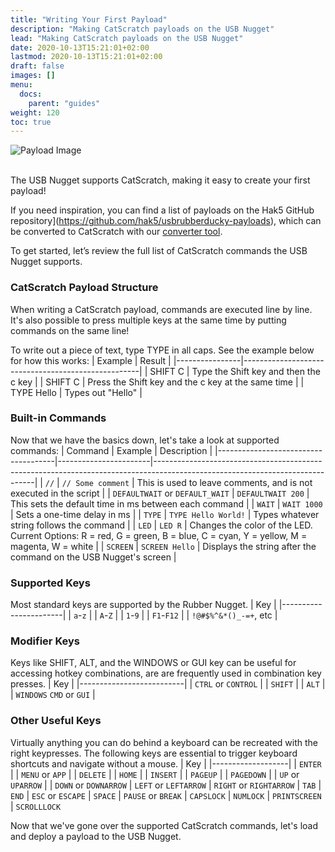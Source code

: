 ```yaml
---
title: "Writing Your First Payload"
description: "Making CatScratch payloads on the USB Nugget"
lead: "Making CatScratch payloads on the USB Nugget"
date: 2020-10-13T15:21:01+02:00
lastmod: 2020-10-13T15:21:01+02:00
draft: false
images: []
menu:
  docs:
    parent: "guides"
weight: 120
toc: true
---
```

<img src="/images/payload.gif" title="Payload Image"/>
<br /><br />

The USB Nugget supports CatScratch, making it easy to create your first payload!

If you need inspiration, you can find a list of payloads on the Hak5 GitHub repository](https://github.com/hak5/usbrubberducky-payloads), which can be converted to CatScratch with our [converter tool](https://github.com/RetiaLLC/Nugget_Tools).

To get started, let’s review the full list of CatScratch commands the USB Nugget supports.

### CatScratch Payload Structure

When writing a CatScratch payload, commands are executed line by line. It's also possible to press multiple keys at the same time by putting commands on the same line!

To write out a piece of text, type TYPE in all caps.  See the example below for how this works:
| Example        | Result                                             |
|----------------|----------------------------------------------------|
| SHIFT C        | Type the Shift key and then the c key              |
| SHIFT C        | Press the Shift key and the c key at the same time |
| TYPE Hello     | Types out "Hello"                                  |

### Built-in Commands
Now that we have the basics down, let's take a look at supported commands:
| Command                             | Example               | Description                                                                                                                  |
|-------------------------------------|-----------------------|------------------------------------------------------------------------------------------------------------------------------|
| `//`                                | `// Some comment`     | This is used to leave comments, and is not executed in the script                                                            |
| `DEFAULTWAIT`  or  `DEFAULT_WAIT`   | `DEFAULTWAIT 200`     | This sets the default time in ms between each command                                                                        |
| `WAIT`                              | `WAIT 1000`           | Sets a one-time delay in ms                                                                                                  |
| `TYPE`                              | `TYPE Hello World!`   | Types whatever string follows the command                                                                                    |
| `LED`                               | `LED R`               | Changes the color of the LED. Current Options:  R = red, G = green, B = blue, C = cyan, Y = yellow, M = magenta,  W = white  |
| `SCREEN`                            | `SCREEN Hello`        | Displays the string after the command on the USB Nugget's screen                                                             |

### Supported Keys
Most standard keys are supported by the Rubber Nugget.
| Key                   |
|-----------------------|
| `a`-`z`               |
| `A`-`Z`               |
| `1`-`9`               |
| `F1`-`F12`            |
| `!@#$%^&*()_-=+`, etc |

### Modifier Keys
Keys like SHIFT, ALT, and the WINDOWS or GUI key can be useful for accessing hotkey combinations, are are frequently used in combination key presses.
| Key                      |
|--------------------------|
| `CTRL`  or  `CONTROL`    |
| `SHIFT`                  |
| `ALT`                    |
| `WINDOWS` `CMD` or `GUI` |

### Other Useful Keys
Virtually anything you can do behind a keyboard can be recreated with the right keypresses. 
The following keys are essential to trigger keyboard shortcuts and navigate without a mouse.
| Key               |
|-------------------|
| `ENTER`           |
| `MENU`  or  `APP` |
| `DELETE`          |
| `HOME`            |
| `INSERT`          |
| `PAGEUP`          |
| `PAGEDOWN`        |
| `UP` or `UPARROW` |
| `DOWN` or `DOWNARROW`
| `LEFT` or `LEFTARROW`
| `RIGHT` or `RIGHTARROW`
| `TAB`
| `END`
| `ESC` or `ESCAPE`
| `SPACE`
| `PAUSE` or `BREAK`
| `CAPSLOCK`
| `NUMLOCK`
| `PRINTSCREEN`
| `SCROLLLOCK`

Now that we've gone over the supported CatScratch commands, let's load and deploy a payload to the USB Nugget.
